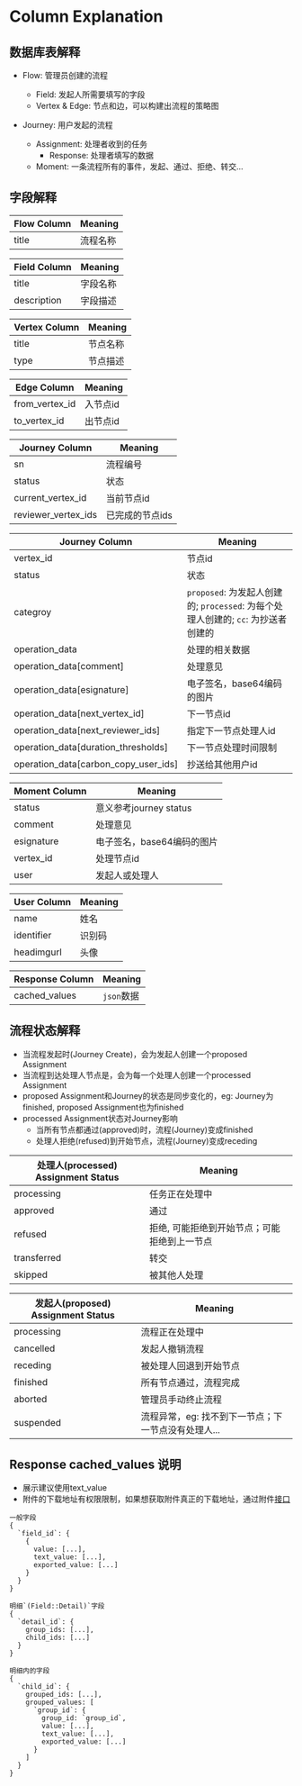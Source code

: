 # Column Explanation

## 数据库表解释

- Flow: 管理员创建的流程
  - Field: 发起人所需要填写的字段
  - Vertex & Edge: 节点和边，可以构建出流程的策略图
  
- Journey: 用户发起的流程
  - Assignment: 处理者收到的任务
    - Response: 处理者填写的数据
  - Moment: 一条流程所有的事件，发起、通过、拒绝、转交...

## 字段解释

| Flow Column | Meaning |
| --- | --- |
| title | 流程名称 |

| Field Column | Meaning |
| --- | --- |
| title | 字段名称 |
| description | 字段描述 |

| Vertex Column | Meaning |
| --- | --- |
| title | 节点名称 |
| type | 节点描述 |

| Edge Column | Meaning |
| --- | --- |
| from_vertex_id | 入节点id |
| to_vertex_id | 出节点id |

| Journey Column | Meaning |
| --- | --- |
| sn | 流程编号 |
| status | 状态 |
| current_vertex_id | 当前节点id |
| reviewer_vertex_ids | 已完成的节点ids |

| Journey Column | Meaning |
| --- | --- |
| vertex_id | 节点id |
| status | 状态 |
| categroy | `proposed`: 为发起人创建的; `processed`: 为每个处理人创建的; `cc`: 为抄送者创建的 |
| operation_data | 处理的相关数据 |
| operation_data[comment] | 处理意见 |
| operation_data[esignature] | 电子签名，base64编码的图片 |
| operation_data[next_vertex_id] | 下一节点id |
| operation_data[next_reviewer_ids]	 | 指定下一节点处理人id |
| operation_data[duration_thresholds]	 | 下一节点处理时间限制 |
| operation_data[carbon_copy_user_ids] | 抄送给其他用户id |

| Moment Column | Meaning |
| --- | --- |
| status | 意义参考journey status |
| comment | 处理意见 |
| esignature | 电子签名，base64编码的图片 |
| vertex_id | 处理节点id |
| user | 发起人或处理人 |

| User Column | Meaning |
| --- | --- |
| name | 姓名 |
| identifier | 识别码 |
| headimgurl | 头像 |

| Response Column | Meaning |
| --- | --- |
| cached_values	 | `json`数据 |

## 流程状态解释

  - 当流程发起时(Journey Create)，会为发起人创建一个proposed Assignment
  - 当流程到达处理人节点是，会为每一个处理人创建一个processed Assignment
  - proposed Assignment和Journey的状态是同步变化的，eg: Journey为finished, proposed Assignment也为finished
  - processed Assignment状态对Journey影响
    - 当所有节点都通过(approved)时，流程(Journey)变成finished
    - 处理人拒绝(refused)到开始节点，流程(Journey)变成receding

| 处理人(processed) Assignment Status | Meaning |
| --- | --- |
| processing | 任务正在处理中 |
| approved | 通过 |
| refused | 拒绝, 可能拒绝到开始节点；可能拒绝到上一节点 |
| transferred	| 转交 |
| skipped	| 被其他人处理 |

| 发起人(proposed) Assignment Status | Meaning |
| --- | --- |
| processing | 流程正在处理中 |
| cancelled | 发起人撤销流程 |
| receding | 被处理人回退到开始节点 |
| finished	| 所有节点通过，流程完成 |
| aborted	| 管理员手动终止流程 |
| suspended	| 流程异常，eg: 找不到下一节点；下一节点没有处理人... |

## Response cached_values 说明

- 展示建议使用text_value
- 附件的下载地址有权限限制，如果想获取附件真正的下载地址，通过附件[接口](https://github.com/GreenNerd/SLP-ChangeLog/wiki/%E9%99%84%E4%BB%B6api-v4)

```
一般字段
{
  `field_id`: {
    {
      value: [...],
      text_value: [...],
      exported_value: [...]
    }
  }
}
```

```
明细`(Field::Detail)`字段
{
  `detail_id`: {
    group_ids: [...],
    child_ids: [...]
  }
}
```

```
明细内的字段
{
  `child_id`: {
    grouped_ids: [...],
    grouped_values: [
      `group_id`: {
        group_id: `group_id`,
        value: [...],
        text_value: [...],
        exported_value: [...]
      }
    ]
  }
}
```
